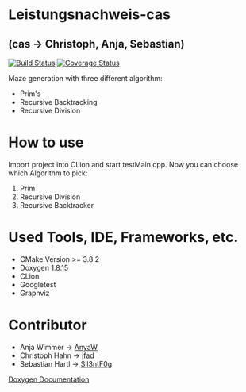 # Leistungsnachweis-cas
## (cas -> Christoph, Anja, Sebastian)
[![Build Status](https://travis-ci.org/ob-algdatii-ss18/leistungsnachweis-cas.svg?branch=master)](https://travis-ci.org/ob-algdatii-ss18/leistungsnachweis-cas)
[![Coverage Status](https://coveralls.io/repos/github/ob-algdatii-ss18/leistungsnachweis-cas/badge.svg?branch=master)](https://coveralls.io/github/ob-algdatii-ss18/leistungsnachweis-cas?branch=master)

Maze generation with three different algorithm:
  - Prim's
  - Recursive Backtracking
  - Recursive Division

# How to use

Import project into CLion and start testMain.cpp.
Now you can choose which Algorithm to pick:

  1. Prim
  2. Recursive Division
  3. Recursive Backtracker
  
# Used Tools, IDE, Frameworks, etc.

 - CMake Version >= 3.8.2
 - Doxygen 1.8.15
 - CLion
 - Googletest
 - Graphviz
 
# Contributor
 - Anja Wimmer -> [AnyaW](https://github.com/AnyaW)
 - Christoph Hahn -> [jfad](https://github.com/jfad)
 - Sebastian Hartl -> [Sil3ntF0g](https://github.com/Sil3ntF0g)

[Doxygen Documentation](https://ob-algdatii-ss18.github.io/leistungsnachweis-cas/html/)
